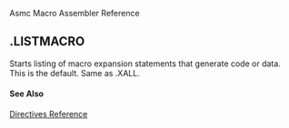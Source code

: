 Asmc Macro Assembler Reference

## .LISTMACRO

Starts listing of macro expansion statements that generate code or data. This is the default. Same as .XALL.

#### See Also

[Directives Reference](readme.md)
